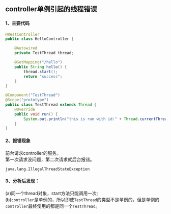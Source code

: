 controller单例引起的线程错误
--

#### 1、主要代码

```java
@RestController
public class HelloController {

    @Autowired
    private TestThread thread;

    @GetMapping("/hello")
    public String hello() {
        thread.start();
        return "success";
    }
}

```

```java
@Component("TestThread")
@Scope("prototype")
public class TestThread extends Thread {
    @Override
    public void run() {
        System.out.println("this is run with id:" + Thread.currentThread().getId());
    }
}
```

#### 2、报错现象

  前台请求controller的服务。  
  第一次请求没问题，第二次请求就后台报错。
  ```
  java.lang.IllegalThreadStateException
  ```
  
#### 3、分析后发现：

  (a)同一个thread对象，start方法只能调用一次;  
  (b)`controller`是单例的，所以即使`TestThread`的类型不是单例的，但是单例的`controller`最终使用的都是同一个`TestThread`。
  
  

